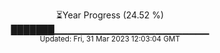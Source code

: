 <p align="center">
⏳Year Progress (24.52 %) <br>
███████▁▁▁▁▁▁▁▁▁▁▁▁▁▁▁▁▁▁▁▁▁▁▁ <br>
<sub>Updated: Fri, 31 Mar 2023 12:03:04 GMT</sub>
</p>

